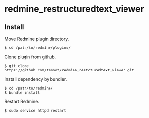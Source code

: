 # redmine_restructuredtext_viewer

## Install

Move Redmine plugin directory.

```console
$ cd /path/to/redmine/plugins/
```

Clone plugin from github.

```console
$ git clone https://github.com/tamoot/redmine_restcturedtext_viewer.git
```

Install dependency by bundler.

```console
$ cd /path/to/redmine/
$ bundle install
```

Restart Redmine.

```console
$ sudo service httpd restart
```

